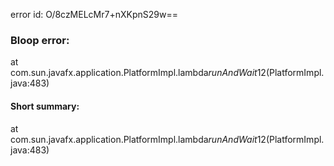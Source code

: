 error id: O/8czMELcMr7+nXKpnS29w==
### Bloop error:

at com.sun.javafx.application.PlatformImpl.lambda$runAndWait$12(PlatformImpl.java:483)
#### Short summary: 

at com.sun.javafx.application.PlatformImpl.lambda$runAndWait$12(PlatformImpl.java:483)